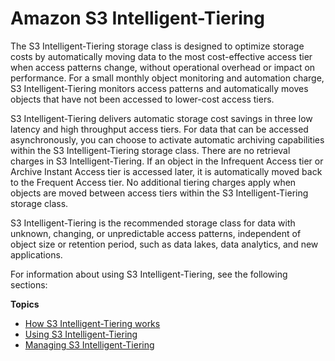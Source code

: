 # Amazon S3 Intelligent\-Tiering<a name="intelligent-tiering"></a>

The S3 Intelligent\-Tiering storage class is designed to optimize storage costs by automatically moving data to the most cost\-effective access tier when access patterns change, without operational overhead or impact on performance\. For a small monthly object monitoring and automation charge, S3 Intelligent\-Tiering monitors access patterns and automatically moves objects that have not been accessed to lower\-cost access tiers\.

S3 Intelligent\-Tiering delivers automatic storage cost savings in three low latency and high throughput access tiers\. For data that can be accessed asynchronously, you can choose to activate automatic archiving capabilities within the S3 Intelligent\-Tiering storage class\. There are no retrieval charges in S3 Intelligent\-Tiering\. If an object in the Infrequent Access tier or Archive Instant Access tier is accessed later, it is automatically moved back to the Frequent Access tier\. No additional tiering charges apply when objects are moved between access tiers within the S3 Intelligent\-Tiering storage class\.

S3 Intelligent\-Tiering is the recommended storage class for data with unknown, changing, or unpredictable access patterns, independent of object size or retention period, such as data lakes, data analytics, and new applications\.

For information about using S3 Intelligent\-Tiering, see the following sections:

**Topics**
+ [How S3 Intelligent\-Tiering works](intelligent-tiering-overview.md)
+ [Using S3 Intelligent\-Tiering](using-intelligent-tiering.md)
+ [Managing S3 Intelligent\-Tiering](intelligent-tiering-managing.md)